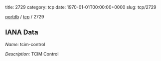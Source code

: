 title: 2729
category: tcp
date: 1970-01-01T00:00:00+0000
slug: tcp/2729

[portdb](/) / [tcp](/category/tcp.html) / 2729


## IANA Data

_Name:_ tcim-control

_Description:_ TCIM Control


